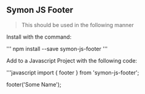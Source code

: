 ## Symon JS Footer

> This should be used in the following manner

Install with the command:

'''
npm install --save symon-js-footer
'''

Add to a Javascript Project with the following code:

'''javascript
import { footer } from 'symon-js-footer';

footer('Some Name');